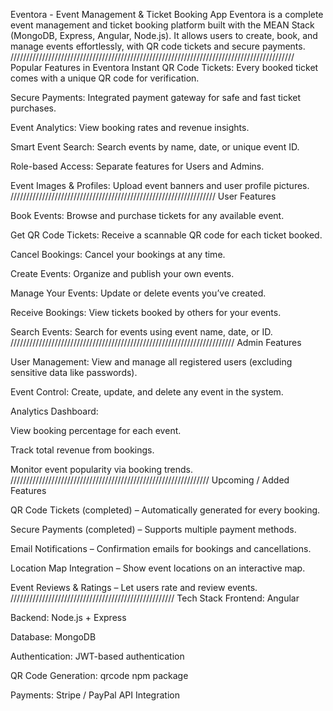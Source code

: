  Eventora - Event Management & Ticket Booking App
Eventora is a complete event management and ticket booking platform built with the MEAN Stack (MongoDB, Express, Angular, Node.js).
It allows users to create, book, and manage events effortlessly, with QR code tickets and secure payments.
//////////////////////////////////////////////////////////////////////////////////////////
 Popular Features in Eventora
 Instant QR Code Tickets: Every booked ticket comes with a unique QR code for verification.

 Secure Payments: Integrated payment gateway for safe and fast ticket purchases.

 Event Analytics: View booking rates and revenue insights.

 Smart Event Search: Search events by name, date, or unique event ID.

 Role-based Access: Separate features for Users and Admins.

 Event Images & Profiles: Upload event banners and user profile pictures.
/////////////////////////////////////////////////////////////////
 User Features

 Book Events: Browse and purchase tickets for any available event.

 Get QR Code Tickets: Receive a scannable QR code for each ticket booked.

 Cancel Bookings: Cancel your bookings at any time.

 Create Events: Organize and publish your own events.

 Manage Your Events: Update or delete events you’ve created.

 Receive Bookings: View tickets booked by others for your events.

 Search Events: Search for events using event name, date, or ID.
///////////////////////////////////////////////////////////////////////
 Admin Features

 User Management: View and manage all registered users (excluding sensitive data like passwords).

 Event Control: Create, update, and delete any event in the system.

 Analytics Dashboard:

View booking percentage for each event.

Track total revenue from bookings.

Monitor event popularity via booking trends.
///////////////////////////////////////////////////////////////
 Upcoming / Added Features

 QR Code Tickets (completed) – Automatically generated for every booking.

 Secure Payments (completed) – Supports multiple payment methods.

 Email Notifications – Confirmation emails for bookings and cancellations.

 Location Map Integration – Show event locations on an interactive map.

 Event Reviews & Ratings – Let users rate and review events.
////////////////////////////////////////////////////
Tech Stack
Frontend: Angular

Backend: Node.js + Express

Database: MongoDB

Authentication: JWT-based authentication

QR Code Generation: qrcode npm package

Payments: Stripe / PayPal API Integration
